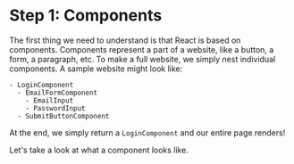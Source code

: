# Step 1: Components

The first thing we need to understand is that React is based on components. Components represent a part of a website, like a button, a form, a paragraph, etc. To make a full website, we simply nest individual components. A sample website might look like:

```
- LoginComponent
  - EmailFormComponent
    - EmailInput
    - PasswordInput
  - SubmitButtonComponent
```

At the end, we simply return a `LoginComponent` and our entire page renders!

Let's take a look at what a component looks like.